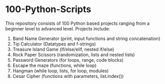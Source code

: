 # 100-Python-Scripts
This repository consists of 100 Python based projects ranging from a beginner level to advanced level.
Projects include:

1. Band Name Generator (print, input functions and string concatenation)
2. Tip Calculator (Datatypes and f-strings)
3. Treasure Island Game (if/else/elif, nested if/else)
4. Rock Paper Scissors (randomization, lists and nested lists)
5. Password Generators (for loops, range, code blocks)
6. Escape the maze (functions, while loop)
7. Hangman (while loop, lists, for loop, modules)
8. Cesar Cipher (functions with parameters, list.index())

